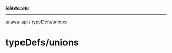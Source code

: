 [**talawa-api**](../../README.md)

***

[talawa-api](../../modules.md) / typeDefs/unions

# typeDefs/unions
